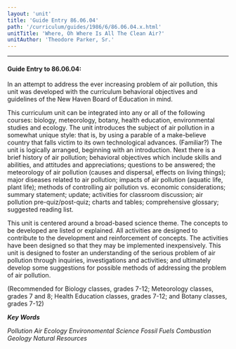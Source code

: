 ```yaml
---
layout: 'unit'
title: 'Guide Entry 86.06.04'
path: '/curriculum/guides/1986/6/86.06.04.x.html'
unitTitle: 'Where, Oh Where Is All The Clean Air?'
unitAuthor: 'Theodore Parker, Sr.'
---
```


<body>
<hr/>
 <h4>
  Guide Entry to 86.06.04:
 </h4>
 In an attempt to address the ever increasing problem of air pollution, this unit was developed with the curriculum behavioral objectives and guidelines of the New Haven Board of Education in mind.
 <p>
  This curriculum unit can be integrated into any or all of the following courses: biology, meteorology, botany, health education, environmental studies and ecology. The unit introduces the subject of air pollution in a somewhat unique style: that is, by using a parable of a make-believe country that falls victim to its own technological advances. (Familiar?) The unit is logically arranged, beginning with an introduction. Next there is a brief history of air pollution; behavioral objectives which include skills and abilities, and attitudes and appreciations; questions to be answered; the meteorology of air pollution (causes and dispersal, effects on living things); major diseases related to air pollution; impacts of air pollution (aquatic life, plant life); methods of controlling air pollution vs. economic considerations; summary statement; update; activities for classroom discussion; air pollution pre-quiz/post-quiz; charts and tables; comprehensive glossary; suggested reading list.
 </p>
 <p>
  This unit is centered around a broad-based science theme. The concepts to be developed are listed or explained. All activities are designed to contribute to the development and reinforcement of concepts. The activities have been designed so that they may be implemented inexpensively. This unit is designed to foster an understanding of the serious problem of air pollution through inquiries, investigations and activities; and ultimately develop some suggestions for possible methods of addressing the problem of air pollution.
 </p>
 <p>
  (Recommended for Biology classes, grades 7-12; Meteorology classes, grades 7 and 8; Health Education classes, grades 7-12; and Botany classes, grades 7-12)
 </p>
<p>
  <b>
   <i>
    Key Words
   </i>
  </b>
  <br/>
 </p>
 <p>
  <i>
   Pollution Air Ecology Environomental Science Fossil Fuels Combustion Geology Natural Resources
  </i>
 </p>

</body>
